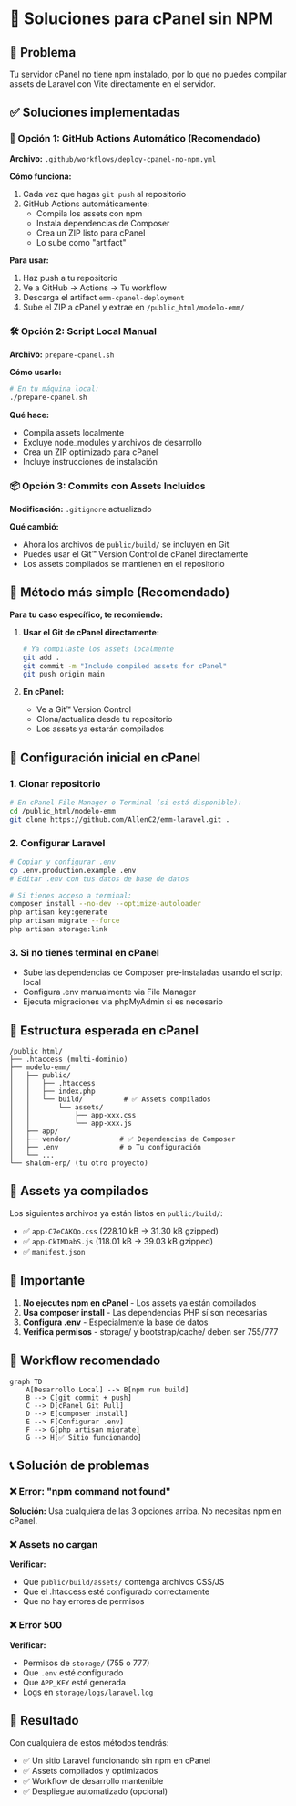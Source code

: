 # 🚀 Soluciones para cPanel sin NPM

## 🤔 Problema
Tu servidor cPanel no tiene npm instalado, por lo que no puedes compilar assets de Laravel con Vite directamente en el servidor.

## ✅ Soluciones implementadas

### 🔄 Opción 1: GitHub Actions Automático (Recomendado)
**Archivo:** `.github/workflows/deploy-cpanel-no-npm.yml`

**Cómo funciona:**
1. Cada vez que hagas `git push` al repositorio
2. GitHub Actions automáticamente:
   - Compila los assets con npm
   - Instala dependencias de Composer
   - Crea un ZIP listo para cPanel
   - Lo sube como "artifact"

**Para usar:**
1. Haz push a tu repositorio
2. Ve a GitHub → Actions → Tu workflow
3. Descarga el artifact `emm-cpanel-deployment`
4. Sube el ZIP a cPanel y extrae en `/public_html/modelo-emm/`

### 🛠️ Opción 2: Script Local Manual
**Archivo:** `prepare-cpanel.sh`

**Cómo usarlo:**
```bash
# En tu máquina local:
./prepare-cpanel.sh
```

**Qué hace:**
- Compila assets localmente
- Excluye node_modules y archivos de desarrollo
- Crea un ZIP optimizado para cPanel
- Incluye instrucciones de instalación

### 📦 Opción 3: Commits con Assets Incluidos
**Modificación:** `.gitignore` actualizado

**Qué cambió:**
- Ahora los archivos de `public/build/` se incluyen en Git
- Puedes usar el Git™ Version Control de cPanel directamente
- Los assets compilados se mantienen en el repositorio

## 🎯 Método más simple (Recomendado)

**Para tu caso específico, te recomiendo:**

1. **Usar el Git de cPanel directamente:**
   ```bash
   # Ya compilaste los assets localmente
   git add .
   git commit -m "Include compiled assets for cPanel"
   git push origin main
   ```

2. **En cPanel:**
   - Ve a Git™ Version Control
   - Clona/actualiza desde tu repositorio
   - Los assets ya estarán compilados

## 🔧 Configuración inicial en cPanel

### 1. Clonar repositorio
```bash
# En cPanel File Manager o Terminal (si está disponible):
cd /public_html/modelo-emm
git clone https://github.com/AllenC2/emm-laravel.git .
```

### 2. Configurar Laravel
```bash
# Copiar y configurar .env
cp .env.production.example .env
# Editar .env con tus datos de base de datos

# Si tienes acceso a terminal:
composer install --no-dev --optimize-autoloader
php artisan key:generate
php artisan migrate --force
php artisan storage:link
```

### 3. Si no tienes terminal en cPanel
- Sube las dependencias de Composer pre-instaladas usando el script local
- Configura .env manualmente via File Manager
- Ejecuta migraciones via phpMyAdmin si es necesario

## 📁 Estructura esperada en cPanel

```
/public_html/
├── .htaccess (multi-dominio)
├── modelo-emm/
│   ├── public/
│   │   ├── .htaccess
│   │   ├── index.php
│   │   └── build/          # ✅ Assets compilados
│   │       └── assets/
│   │           ├── app-xxx.css
│   │           └── app-xxx.js
│   ├── app/
│   ├── vendor/            # ✅ Dependencias de Composer
│   ├── .env               # ⚙️ Tu configuración
│   └── ...
└── shalom-erp/ (tu otro proyecto)
```

## 🎨 Assets ya compilados

Los siguientes archivos ya están listos en `public/build/`:
- ✅ `app-C7eCAKQo.css` (228.10 kB → 31.30 kB gzipped)
- ✅ `app-CkIMDabS.js` (118.01 kB → 39.03 kB gzipped)
- ✅ `manifest.json`

## 🚨 Importante

1. **No ejecutes npm en cPanel** - Los assets ya están compilados
2. **Usa composer install** - Las dependencias PHP sí son necesarias
3. **Configura .env** - Especialmente la base de datos
4. **Verifica permisos** - storage/ y bootstrap/cache/ deben ser 755/777

## 🔄 Workflow recomendado

```mermaid
graph TD
    A[Desarrollo Local] --> B[npm run build]
    B --> C[git commit + push]
    C --> D[cPanel Git Pull]
    D --> E[composer install]
    E --> F[Configurar .env]
    F --> G[php artisan migrate]
    G --> H[✅ Sitio funcionando]
```

## 📞 Solución de problemas

### ❌ Error: "npm command not found"
**Solución:** Usa cualquiera de las 3 opciones arriba. No necesitas npm en cPanel.

### ❌ Assets no cargan
**Verificar:**
- Que `public/build/assets/` contenga archivos CSS/JS
- Que el .htaccess esté configurado correctamente
- Que no hay errores de permisos

### ❌ Error 500
**Verificar:**
- Permisos de `storage/` (755 o 777)
- Que `.env` esté configurado
- Que `APP_KEY` esté generada
- Logs en `storage/logs/laravel.log`

## 🎉 Resultado

Con cualquiera de estos métodos tendrás:
- ✅ Un sitio Laravel funcionando sin npm en cPanel
- ✅ Assets compilados y optimizados
- ✅ Workflow de desarrollo mantenible
- ✅ Despliegue automatizado (opcional)